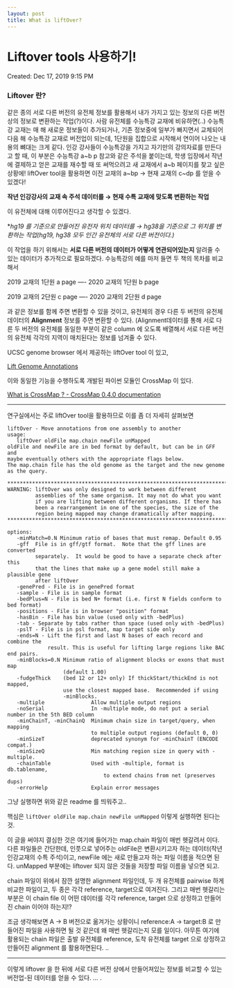 ```yaml
---
layout: post
title: What is liftOver? 
---
```

# Liftover tools 사용하기!

Created: Dec 17, 2019 9:15 PM

### Liftover 란?

같은 종의 서로 다른 버전의 유전체 정보를 활용해서 내가 가지고 있는 정보의 다른 버전상의 정보로 변환하는 작업(?)이다. 사람 유전체를 수능특강 교재에 비유하면(..) 수능특강 교재는 매 해 새로운 정보들이 추가되거나, 기존 정보중에 일부가 빠지면서 교체되어 다음 해 수능특강 교재로 버전업이 되는데, 1단원을 집합으로 시작해서 연이어 나오는 내용의 뼈대는 크게 같다. 인강 강사들이 수능특강을 가지고 자기만의 강의자료를 만든다고 할 때, 이 부분은 수능특강 a~b p  참고와 같은 주석을 붙이는데, 학생 입장에서 작년에 결제하고 얻은 교재를 재수할 때 또 써먹으려고 새 교재에서 a~b 페이지를 찾고 싶은 상황에!  liftOver tool을 활용하면 이전 교재의 a~bp → 현재 교재의 c~dp 를 얻을 수 있겠다! 

**작년 인강강사의 교재 속 주석 데이터를 → 현재 수특 교재에 맞도록 변환하는 작업**

이 유전체에 대해 이루어진다고 생각할 수 있겠다.

**hg19 를 기준으로 만들어진 유전자 위치 데이터를 → hg38을 기준으로 그 위치를 변환하는 작업(*hg19, hg38 모두 인간 유전체의 서로 다른 버전이다.)**

이 작업을 하기 위해서는 **서로 다른 버전의 데이터가 어떻게 연관되어있는지** 알려줄 수 있는 데이터가 추가적으로 필요하겠다. 수능특강의 예를 마저 들면 두 책의 목차를 비교해서

2019 교재의 1단원 a page —- 2020 교재의 1단원 b page 

2019 교재의 2단원 c page —- 2020 교재의 2단원 d page 

과 같은 정보를 함께 주면 변환할 수 있을 것이고, 유전체의 경우 다른 두 버전의 유전체 데이터의 **Alignment** 정보를 주면 변환할 수 있다. (Alignment데이터를 통해 서로 다른 두 버전의 유전체를 동일한 부분이 같은 column 에 오도록 배열해서 서로 다른 버전의 유전체 각각의 지역이 매치된다는 정보를 넘겨줄 수 있다.

UCSC genome browser 에서 제공하는 liftOver tool 이 있고, 

[Lift Genome Annotations](https://genome.ucsc.edu/cgi-bin/hgLiftOver)

이와 동일한 기능을 수행하도록 개발된 파이썬 모듈인 CrossMap 이 있다.

[What is CrossMap ? - CrossMap 0.4.0 documentation](http://crossmap.sourceforge.net/)

---

연구실에서는 주로 liftOver tool을 활용하므로 이를 좀 더 자세히 살펴보면 

    liftOver - Move annotations from one assembly to another
    usage:
       liftOver oldFile map.chain newFile unMapped
    oldFile and newFile are in bed format by default, but can be in GFF and
    maybe eventually others with the appropriate flags below.
    The map.chain file has the old genome as the target and the new genome
    as the query.
    
    ***********************************************************************
    WARNING: liftOver was only designed to work between different
             assemblies of the same organism. It may not do what you want
             if you are lifting between different organisms. If there has
             been a rearrangement in one of the species, the size of the
             region being mapped may change dramatically after mapping.
    ***********************************************************************
    
    options:
       -minMatch=0.N Minimum ratio of bases that must remap. Default 0.95
       -gff  File is in gff/gtf format.  Note that the gff lines are converted
             separately.  It would be good to have a separate check after this
             that the lines that make up a gene model still make a plausible gene
             after liftOver
       -genePred - File is in genePred format
       -sample - File is in sample format
       -bedPlus=N - File is bed N+ format (i.e. first N fields conform to bed format)
       -positions - File is in browser "position" format
       -hasBin - File has bin value (used only with -bedPlus)
       -tab - Separate by tabs rather than space (used only with -bedPlus)
       -pslT - File is in psl format, map target side only
       -ends=N - Lift the first and last N bases of each record and combine the
                 result. This is useful for lifting large regions like BAC end pairs.
       -minBlocks=0.N Minimum ratio of alignment blocks or exons that must map
                      (default 1.00)
       -fudgeThick    (bed 12 or 12+ only) If thickStart/thickEnd is not mapped,
                      use the closest mapped base.  Recommended if using 
                      -minBlocks.
       -multiple               Allow multiple output regions
       -noSerial               In -multiple mode, do not put a serial number in the 5th BED column
       -minChainT, -minChainQ  Minimum chain size in target/query, when mapping
                               to multiple output regions (default 0, 0)
       -minSizeT               deprecated synonym for -minChainT (ENCODE compat.)
       -minSizeQ               Min matching region size in query with -multiple.
       -chainTable             Used with -multiple, format is db.tablename,
                                   to extend chains from net (preserves dups)
       -errorHelp              Explain error messages

그냥 실행하면 위와 같은 readme 를 띄워주고.. 

핵심은  `liftOver oldFile map.chain newFile unMapped` 이렇게 실행하면 된다는 것. 

이 글을 써야지 결심한 것은 여기에 들어가는 map.chain 파일이 매번 헷갈려서 이다. 다른 파일들은 간단한데, 인풋으로 넣어주는 oldFile은 변환시키고자 하는 데이터(작년 인강교재의 수특 주석)이고, newFile 에는 새로 만들고자 하는 파일 이름을 적으면 된다. unMapped 부분에는 liftover 되지 않은 것들을 저장할 파일 이름을 넣으면 되고. 

chain 파일이 위에서 잠깐 설명한 alignment 파일인데, 두 개 유전체를 pairwise 하게 비교한 파일이고, 두 종은 각각 reference, target으로 여겨진다. 그리고 매번 헷갈리는 부분은 이 chain file 이 어떤 데이터를 각각 reference, target 으로 상정하고 만들어진 chain 이어야 하는지!? 

조금 생각해보면  A → B 버전으로 옮겨가는 상황이니 reference:A → target:B 로 만들어진 파일을 사용하면 될 것 같은데 왜 매번 헷갈리는지 모를 일이다. 아무튼 여기에 활용되는 chain 파일은 출발 유전체를 reference, 도착 유전체를 target 으로 상정하고 만들어진 alignment 를 활용하면된다. .. 

---

이렇게 liftover 을 한 뒤에 서로 다른 버전 상에서 만들어져있는 정보를 비교할 수 있는 버전업-된 데이터를 얻을 수 있다. ... .
